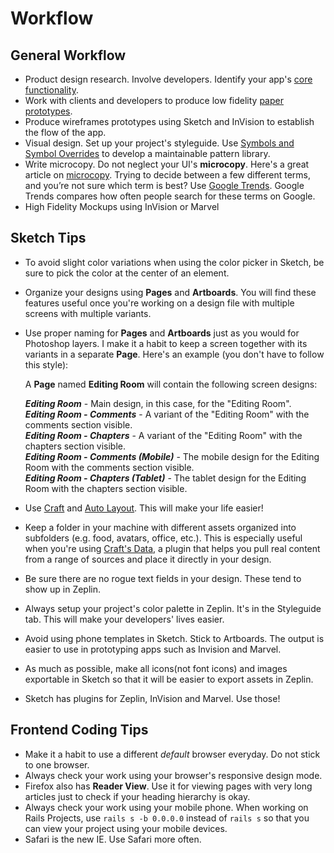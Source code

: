 # Workflow

## General Workflow
- Product design research. Involve developers. Identify your app's [core functionality](https://blog.intercom.com/the-dribbblisation-of-design/).
- Work with clients and developers to produce low fidelity [paper prototypes](https://www.uxpin.com/studio/blog/paper-prototyping-the-practical-beginners-guide/).
- Produce wireframes prototypes using Sketch and InVision to establish the flow of the app.
- Visual design. Set up your project's styleguide. Use [Symbols and Symbol Overrides](https://medium.com/ux-power-tools/this-is-without-a-doubt-the-coolest-sketch-technique-youll-see-all-day-ddefa65ea959#.fsb60f7k2) to develop a maintainable pattern library.
- Write microcopy. Do not neglect your UI's **microcopy**. Here's a great article on [microcopy](https://material.io/guidelines/style/writing.html). Trying to decide between a few different terms, and you’re not sure which term is best? Use [Google Trends](https://www.google.com/trends/). Google Trends compares how often people search for these terms on Google.
- High Fidelity Mockups using InVision or Marvel

## Sketch Tips
- To avoid slight color variations when using the color picker in Sketch, be sure to pick the color at the center of an element.
- Organize your designs using **Pages** and **Artboards**. You will find these features useful once you're working on a design file with multiple screens with multiple variants.
- Use proper naming for **Pages** and **Artboards** just as you would for Photoshop layers. I make it a habit to keep a screen together with its variants in a separate **Page**. Here's an example (you don't have to follow this style):

   A **Page** named **Editing Room** will contain the following screen designs:

   **_Editing Room_** - Main design, in this case, for the "Editing Room".  
   **_Editing Room - Comments_** - A variant of the "Editing Room" with the comments section visible.  
   **_Editing Room - Chapters_** - A variant of the "Editing Room" with the chapters section visible.  
   **_Editing Room - Comments (Mobile)_** - The mobile design for the Editing Room with the comments section visible.  
   **_Editing Room - Chapters (Tablet)_** - The tablet design for the Editing Room with the chapters section visible.  

- Use [Craft](https://www.invisionapp.com/craft) and [Auto Layout](https://animaapp.github.io/Auto-Layout/). This will make your life easier!
- Keep a folder in your machine with different assets organized into subfolders (e.g. food, avatars, office, etc.). This is especially useful when you're using [Craft's Data](https://www.invisionapp.com/craft), a plugin that helps you pull real content from a range of sources and place it directly in your design.
- Be sure there are no rogue text fields in your design. These tend to show up in Zeplin.
- Always setup your project's color palette in Zeplin. It's in the Styleguide tab. This will make your developers' lives easier.
- Avoid using phone templates in Sketch. Stick to Artboards. The output is easier to use in prototyping apps such as Invision and Marvel.
- As much as possible, make all icons(not font icons) and images exportable in Sketch so that it will be easier to export assets in Zeplin.
- Sketch has plugins for Zeplin, InVision and Marvel. Use those!

## Frontend Coding Tips
- Make it a habit to use a different *default* browser everyday. Do not stick to one browser.
- Always check your work using your browser's responsive design mode.
- Firefox also has **Reader View**. Use it for viewing pages with very long articles just to check if your heading hierarchy is okay.
- Always check your work using your mobile phone. When working on Rails Projects, use `rails s -b 0.0.0.0` instead of `rails s` so that you can view your project using your mobile devices.
- Safari is the new IE. Use Safari more often.
